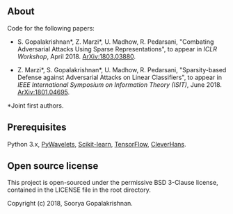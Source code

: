 ## About

Code for the following papers:

* S. Gopalakrishnan*, Z. Marzi*, U. Madhow, R. Pedarsani, "Combating Adversarial Attacks Using Sparse Representations", to appear in *ICLR Workshop*, April 2018. [ArXiv:1803.03880](https://arxiv.org/abs/1803.03880).

* Z. Marzi*, S. Gopalakrishnan*, U. Madhow, R. Pedarsani, "Sparsity-based Defense against Adversarial Attacks on Linear Classifiers", to appear in *IEEE International Symposium on Information Theory (ISIT)*, June 2018. [ArXiv:1801.04695](https://arxiv.org/abs/1801.04695).

*Joint first authors.

## Prerequisites

Python 3.x, [PyWavelets](https://pywavelets.readthedocs.io/), [Scikit-learn](http://scikit-learn.org), [TensorFlow](https://www.tensorflow.org), [CleverHans](https://github.com/tensorflow/cleverhans).

## Open source license

This project is open-sourced under the permissive BSD 3-Clause license, contained in the LICENSE file in the root directory.

Copyright (c) 2018, Soorya Gopalakrishnan. 
